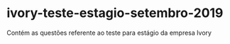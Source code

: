 # ivory-teste-estagio-setembro-2019
Contém as questões referente ao teste para estágio da empresa Ivory
